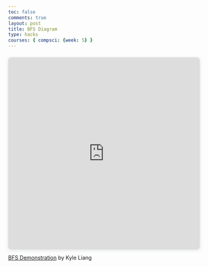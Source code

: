 ```yaml
---
toc: false
comments: true
layout: post
title: BFS Diagram
type: hacks
courses: { compsci: {week: 5} }
---
```


<div style="position: relative; width: 100%; height: 0; padding-top: 100.0000%;
 padding-bottom: 0; box-shadow: 0 2px 8px 0 rgba(63,69,81,0.16); margin-top: 1.6em; margin-bottom: 0.9em; overflow: hidden;
 border-radius: 8px; will-change: transform;">
  <iframe loading="lazy" style="position: absolute; width: 100%; height: 100%; top: 0; left: 0; border: none; padding: 0;margin: 0;"
    src="https:&#x2F;&#x2F;www.canva.com&#x2F;design&#x2F;DAFvBqcU3NM&#x2F;view?embed" allowfullscreen="allowfullscreen" allow="fullscreen">
  </iframe>
</div>
<a href="https:&#x2F;&#x2F;www.canva.com&#x2F;design&#x2F;DAFvBqcU3NM&#x2F;view?utm_content=DAFvBqcU3NM&amp;utm_campaign=designshare&amp;utm_medium=embeds&amp;utm_source=link" target="_blank" rel="noopener">BFS Demonstration</a> by Kyle Liang